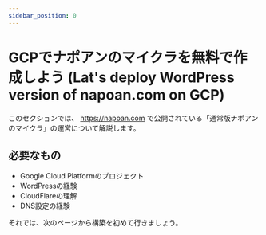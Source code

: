 ```yaml
---
sidebar_position: 0
---
```


# GCPでナポアンのマイクラを無料で作成しよう (Lat's deploy WordPress version of napoan.com on GCP)

このセクションでは、 https://napoan.com で公開されている「通常版ナポアンのマイクラ」の運営について解説します。

## 必要なもの

- Google Cloud Platformのプロジェクト
- WordPressの経験
- CloudFlareの理解
- DNS設定の経験

それでは、次のページから構築を初めて行きましょう。
